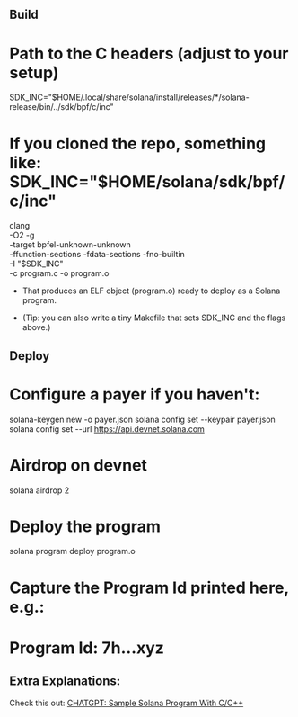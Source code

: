 ## Build
# Path to the C headers (adjust to your setup)
SDK_INC="$HOME/.local/share/solana/install/releases/*/solana-release/bin/../sdk/bpf/c/inc"
# If you cloned the repo, something like: SDK_INC="$HOME/solana/sdk/bpf/c/inc"

clang \
  -O2 -g \
  -target bpfel-unknown-unknown \
  -ffunction-sections -fdata-sections -fno-builtin \
  -I "$SDK_INC" \
  -c program.c -o program.o


* That produces an ELF object (program.o) ready to deploy as a Solana program.

* (Tip: you can also write a tiny Makefile that sets SDK_INC and the flags above.)

## Deploy
# Configure a payer if you haven't:
solana-keygen new -o payer.json
solana config set --keypair payer.json
solana config set --url https://api.devnet.solana.com

# Airdrop on devnet
solana airdrop 2

# Deploy the program
solana program deploy program.o
# Capture the Program Id printed here, e.g.:
# Program Id: 7h...xyz

## Extra Explanations:
Check this out: <a href="https://chatgpt.com/share/68a3cf6c-ebec-8001-b48c-8236ef010d11">CHATGPT: Sample Solana Program With C/C++</a>
